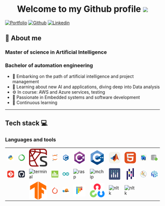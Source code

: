<h1 align="center"><b>Welcome to my Github profile </b><img src="https://media.giphy.com/media/hvRJCLFzcasrR4ia7z/giphy.gif" width="35"></h1>

[![Portfolio](https://img.shields.io/badge/-Portfolio-red?style=flat&logo=appveyor&logoColor=white)](https://github.com/aldocema/Ai-career-portfolio)
[![Github](https://img.shields.io/badge/-Github-000?style=flat&logo=Github&logoColor=white)](https://github.com/aldocema)
[![Linkedin](https://img.shields.io/badge/-LinkedIn-blue?style=flat&logo=Linkedin&logoColor=white)](https://www.linkedin.com/in/aldo-cervantes-marquez-446b84173/)

## 💫 About me

### Master of science in Artificial Intelligence
### Bachelor of automation engineering

* 🚀 Embarking on the path of artificial intelligence and project management
* 🌱 Learning about new AI and applications, diving deep into Data analysis
* ⚙️ In course: AWS and Azure services, testing
* 🔭 Passionate in Embedded systems and software development
* 📘 Continuous learning 

---
## Tech stack 💻

### Languages and tools
<html lang="es">
<center>
    <table border="0" cellpadding="0" cellspacing="0">
        <tr>
            <td><img align="center" alt="Python" width="60px" src="https://raw.githubusercontent.com/github/explore/80688e429a7d4ef2fca1e82350fe8e3517d3494d/topics/python/python.png" /></td>
            <td><img align="center" alt="anaconda" width="60px" src="https://raw.githubusercontent.com/devicons/devicon/6910f0503efdd315c8f9b858234310c06e04d9c0/icons/anaconda/anaconda-original.svg" /></td>
            <td><img align="center" alt="spyder" width="60px" src="https://raw.githubusercontent.com/devicons/devicon/6910f0503efdd315c8f9b858234310c06e04d9c0/icons/spyder/spyder-original.svg" /></td>
            <td><img align="center" alt="rasp" width="60px" src="https://raw.githubusercontent.com/devicons/devicon/6910f0503efdd315c8f9b858234310c06e04d9c0/icons/jupyter/jupyter-original.svg" /></td>
            <td><img align="center" alt="C" width="60px" src="https://raw.githubusercontent.com/devicons/devicon/6910f0503efdd315c8f9b858234310c06e04d9c0/icons/c/c-original.svg" class="image-with-margin"/></td>
            <td><img align="center" alt="Cs" width="60px" src="https://raw.githubusercontent.com/devicons/devicon/6910f0503efdd315c8f9b858234310c06e04d9c0/icons/csharp/csharp-original.svg" class="image-with-margin"/></td>
            <td><img align="center" alt="cpp" width="60px" src="https://raw.githubusercontent.com/devicons/devicon/6910f0503efdd315c8f9b858234310c06e04d9c0/icons/cplusplus/cplusplus-original.svg" class="image-with-margin"/></td>
            <td><img align="center" alt="matlab" width="60px" src="https://raw.githubusercontent.com/tandpfun/skill-icons/65dea6c4eaca7da319e552c09f4cf5a9a8dab2c8/icons/Matlab-Light.svg" class="image-with-margin"/></td>
            <td><img align="center" alt="html5" width="60px" src="https://raw.githubusercontent.com/tandpfun/skill-icons/65dea6c4eaca7da319e552c09f4cf5a9a8dab2c8/icons/HTML.svg" class="image-with-margin"/></td>
            <td><img align="center" alt="a_studio" width="60px" src="https://raw.githubusercontent.com/tandpfun/skill-icons/65dea6c4eaca7da319e552c09f4cf5a9a8dab2c8/icons/AndroidStudio-Light.svg" class="image-with-margin"/></td>
            <td><img align="center" alt="oracle_sql" width="60px" src="https://raw.githubusercontent.com/devicons/devicon/6910f0503efdd315c8f9b858234310c06e04d9c0/icons/sqldeveloper/sqldeveloper-original.svg" class="image-with-margin"/></td>
        </tr>            
        <tr>
            <td><img align="center" alt="git" width="60px" src="https://raw.githubusercontent.com/tandpfun/skill-icons/65dea6c4eaca7da319e552c09f4cf5a9a8dab2c8/icons/Git.svg" /></td>
            <td><img align="center" alt="github" width="60px" src="https://raw.githubusercontent.com/tandpfun/skill-icons/65dea6c4eaca7da319e552c09f4cf5a9a8dab2c8/icons/Github-Dark.svg" /></td>
            <td><img align="center" alt="terminal" width="60px" src="https://upload.wikimedia.org/wikipedia/commons/6/6f/Octicons-terminal.svg" /></td>
            <td><img align="center" alt="minitab" width="60px" src="https://raw.githubusercontent.com/devicons/devicon/6910f0503efdd315c8f9b858234310c06e04d9c0/icons/minitab/minitab-plain.svg" /></td>
            <td><img align="center" alt="arduino" width="60px" src="https://raw.githubusercontent.com/devicons/devicon/6910f0503efdd315c8f9b858234310c06e04d9c0/icons/arduino/arduino-original.svg" class="image-with-margin"/></td>
            <td><img align="center" alt="rasp" width="60px" src="https://cdn.freebiesupply.com/logos/thumbs/2x/raspberry-pi-logo.png" class="image-with-margin"/></td>
            <td><img align="center" alt="mchip" width="60px" src="https://companieslogo.com/img/orig/MCHP-167156da.png?t=1648759881" class="image-with-margin"/></td>
            <td><img align="center" alt="plotly" width="60px" src="https://raw.githubusercontent.com/devicons/devicon/6910f0503efdd315c8f9b858234310c06e04d9c0/icons/plotly/plotly-original.svg" class="image-with-margin"/></td>
            <td><img align="center" alt="pandas" width="60px" src="https://raw.githubusercontent.com/devicons/devicon/6910f0503efdd315c8f9b858234310c06e04d9c0/icons/pandas/pandas-original.svg" class="image-with-margin"/></td>
            <td><img align="center" alt="matplotlib" width="60px" src="https://raw.githubusercontent.com/devicons/devicon/6910f0503efdd315c8f9b858234310c06e04d9c0/icons/matplotlib/matplotlib-original.svg" class="image-with-margin"/></td>
            <td><img align="center" alt="numpy" width="60px" src="https://raw.githubusercontent.com/devicons/devicon/6910f0503efdd315c8f9b858234310c06e04d9c0/icons/numpy/numpy-original.svg" class="image-with-margin"/></td>
        </tr>
        <tr>
            <td></td>
            <td></td>
            <td><img align="center" alt="Tensorflow" width="60px" src="https://raw.githubusercontent.com/devicons/devicon/6910f0503efdd315c8f9b858234310c06e04d9c0/icons/tensorflow/tensorflow-original.svg" class="image-with-margin"/></td>
            <td><img align="center" alt="pytorch" width="60px" src="https://raw.githubusercontent.com/devicons/devicon/6910f0503efdd315c8f9b858234310c06e04d9c0/icons/pytorch/pytorch-original.svg" class="image-with-margin"/></td>
            <td><img align="center" alt="sckit" width="60px" src="https://raw.githubusercontent.com/devicons/devicon/6910f0503efdd315c8f9b858234310c06e04d9c0/icons/scikitlearn/scikitlearn-original.svg" class="image-with-margin"/></td>
            <td><img align="center" alt="test" width="60px" src="https://raw.githubusercontent.com/devicons/devicon/6910f0503efdd315c8f9b858234310c06e04d9c0/icons/pytest/pytest-original.svg" class="image-with-margin"/></td>
            <td><img align="center" alt="opencv" width="60px" src="https://raw.githubusercontent.com/devicons/devicon/6910f0503efdd315c8f9b858234310c06e04d9c0/icons/opencv/opencv-original.svg" class="image-with-margin"/></td>
            <td><img align="center" alt="nltk" width="60px" src="https://cdn-images.himalayas.app/g6lpk2ddkpq0km802fk67uby7c2c" class="image-with-margin"/></td>
            <td><img align="center" alt="nltk" width="60px" src="https://www.svgrepo.com/show/303535/visual-studio-code-logo.svg" class="image-with-margin"/></td>
            <td></td>
            <td></td>
        </tr>
            <!-- Agrega más filas según sea necesario -->
    </table>
</center>


